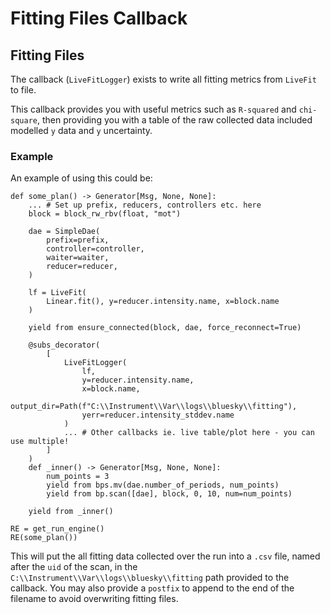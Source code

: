# Fitting Files Callback
## Fitting Files

The callback (`LiveFitLogger`) exists to write all fitting metrics from `LiveFit` to file.

This callback provides you with useful metrics such as `R-squared` and `chi-square`, then providing you with a table of the raw collected data included modelled `y` data and `y` uncertainty. 

### Example
An example of using this could be: 

```{code} python
def some_plan() -> Generator[Msg, None, None]:
    ... # Set up prefix, reducers, controllers etc. here
    block = block_rw_rbv(float, "mot")

    dae = SimpleDae(
        prefix=prefix,
        controller=controller,
        waiter=waiter,
        reducer=reducer,
    )

    lf = LiveFit(
        Linear.fit(), y=reducer.intensity.name, x=block.name
    )

    yield from ensure_connected(block, dae, force_reconnect=True)

    @subs_decorator(
        [
            LiveFitLogger(
                lf,
                y=reducer.intensity.name,
                x=block.name,
                output_dir=Path(f"C:\\Instrument\\Var\\logs\\bluesky\\fitting"),
                yerr=reducer.intensity_stddev.name
            )
            ... # Other callbacks ie. live table/plot here - you can use multiple!
        ]
    )
    def _inner() -> Generator[Msg, None, None]:
        num_points = 3
        yield from bps.mv(dae.number_of_periods, num_points)
        yield from bp.scan([dae], block, 0, 10, num=num_points)

    yield from _inner()

RE = get_run_engine()
RE(some_plan())
```

This will put the all fitting data collected over the run into a `.csv` file, named after the `uid` of the scan, in the `C:\\Instrument\\Var\\logs\\bluesky\\fitting` path provided to the callback. You may also provide a `postfix` to append to the end of the filename to avoid overwriting fitting files.

